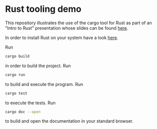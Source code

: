 # Rust tooling demo

This repository illustrates the use of the cargo tool for Rust as part of an "Intro to Rust" presentation whose
slides can be found [here](https://github.com/hniemeyer/RustForCppDevs).

In order to install Rust on your system have a look [here](https://www.rust-lang.org/tools/install).

Run

```bash
cargo build
```

in order to build the project.
Run

```bash
cargo run
```

to build and execute the program.
Run

```bash
cargo test
```

to execute the tests.
Run

```bash
cargo doc --open
```

to build and open the documentation in your standard browser.